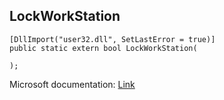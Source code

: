 ## LockWorkStation

```
[DllImport("user32.dll", SetLastError = true)]
public static extern bool LockWorkStation(
   
);
```

Microsoft documentation: [Link](https://docs.microsoft.com/en-us/windows/win32/api/winuser/nf-winuser-lockworkstation)

